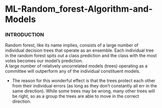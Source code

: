 # ML-Random_forest-Algorithm-and-Models
### INTRODUCTION
Random forest, like its name implies, consists of a large number of individual decision trees that operate as an ensemble. Each individual tree in the random forest spits out a class prediction and the class with the most votes becomes our model’s prediction.\
A large number of relatively uncorrelated models (trees) operating as a committee will outperform any of the individual constituent models.
- The reason for this wonderful effect is that the trees protect each other from their individual errors (as long as they don’t constantly all err in the same direction). While some trees may be wrong, many other trees will be right, so as a group the trees are able to move in the correct direction.


